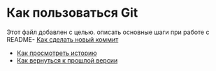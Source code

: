 # Как пользоваться Git
Этот файл добавлен с целью. описать основные шаги при работе с README- [Как сделать новый коммит](./commmit_help.md)
- [Как просмотреть историю](./log_help.md)
- [Как вернуться к прошлой версии](./reset_help.md)
